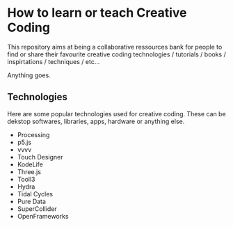 # How to learn or teach Creative Coding

This repository aims at being a collaborative ressources bank for people to find or share their favourite creative coding technologies / tutorials / books / inspirtations / techniques / etc...

Anything goes.

## Technologies

Here are some popular technologies used for creative coding. These can be dekstop softwares, libraries, apps, hardware or anything else.

- Processing
- p5.js
- vvvv
- Touch Designer
- KodeLife
- Three.js
- Tooll3
- Hydra
- Tidal Cycles
- Pure Data
- SuperCollider
- OpenFrameworks
